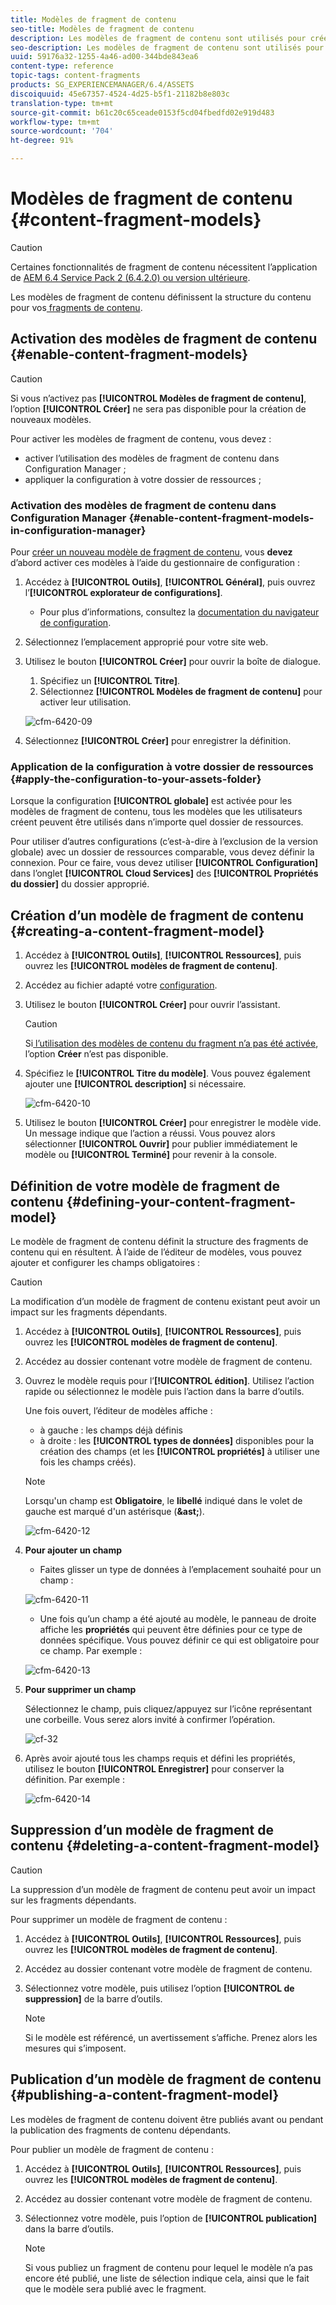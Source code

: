 ```yaml
---
title: Modèles de fragment de contenu
seo-title: Modèles de fragment de contenu
description: Les modèles de fragment de contenu sont utilisés pour créer des fragments de contenu avec du contenu structuré.
seo-description: Les modèles de fragment de contenu sont utilisés pour créer des fragments de contenu avec du contenu structuré.
uuid: 59176a32-1255-4a46-ad00-344bde843ea6
content-type: reference
topic-tags: content-fragments
products: SG_EXPERIENCEMANAGER/6.4/ASSETS
discoiquuid: 45e67357-4524-4d25-b5f1-21182b8e803c
translation-type: tm+mt
source-git-commit: b61c20c65ceade0153f5cd04fbedfd02e919d483
workflow-type: tm+mt
source-wordcount: '704'
ht-degree: 91%

---
```



# Modèles de fragment de contenu {#content-fragment-models}

>[!CAUTION]
>
>Certaines fonctionnalités de fragment de contenu nécessitent l’application de [AEM 6.4 Service Pack 2 (6.4.2.0) ou version ultérieure](../release-notes/sp-release-notes.md).

Les modèles de fragment de contenu définissent la structure du contenu pour vos[ fragments de contenu](content-fragments.md).

## Activation des modèles de fragment de contenu    {#enable-content-fragment-models}

>[!CAUTION]
>
>Si vous n’activez pas **[!UICONTROL Modèles de fragment de contenu]**, l’option **[!UICONTROL Créer]** ne sera pas disponible pour la création de nouveaux modèles.

Pour activer les modèles de fragment de contenu, vous devez :

* activer l’utilisation des modèles de fragment de contenu dans Configuration Manager ;
* appliquer la configuration à votre dossier de ressources ;

### Activation des modèles de fragment de contenu dans Configuration Manager    {#enable-content-fragment-models-in-configuration-manager}

Pour [créer un nouveau modèle de fragment de contenu](#creating-a-content-fragment-model), vous **devez** d’abord activer ces modèles à l’aide du gestionnaire de configuration :

1. Accédez à **[!UICONTROL Outils]**, **[!UICONTROL Général]**, puis ouvrez l’**[!UICONTROL explorateur de configurations]**.
   * Pour plus d’informations, consultez la [documentation du navigateur de configuration](/help/sites-administering/configurations.md).
1. Sélectionnez l’emplacement approprié pour votre site web.
1. Utilisez le bouton **[!UICONTROL Créer]** pour ouvrir la boîte de dialogue.

   1. Spécifiez un **[!UICONTROL Titre]**.
   1. Sélectionnez **[!UICONTROL Modèles de fragment de contenu]** pour activer leur utilisation.

   ![cfm-6420-09](assets/cfm-6420-09.png)

1. Sélectionnez **[!UICONTROL Créer]** pour enregistrer la définition.

### Application de la configuration à votre dossier de ressources {#apply-the-configuration-to-your-assets-folder}

Lorsque la configuration **[!UICONTROL globale]** est activée pour les modèles de fragment de contenu, tous les modèles que les utilisateurs créent peuvent être utilisés dans n’importe quel dossier de ressources.

Pour utiliser d’autres configurations (c’est-à-dire à l’exclusion de la version globale) avec un dossier de ressources comparable, vous devez définir la connexion. Pour ce faire, vous devez utiliser **[!UICONTROL Configuration]** dans l’onglet **[!UICONTROL Cloud Services]** des **[!UICONTROL Propriétés du dossier]** du dossier approprié.

## Création d’un modèle de fragment de contenu {#creating-a-content-fragment-model}

1. Accédez à **[!UICONTROL Outils]**, **[!UICONTROL Ressources]**, puis ouvrez les **[!UICONTROL modèles de fragment de contenu]**.
1. Accédez au fichier adapté votre [configuration](#enable-content-fragment-models).
1. Utilisez le bouton **[!UICONTROL Créer]** pour ouvrir l’assistant.

   >[!CAUTION]
   >
   >Si[ l’utilisation des modèles de contenu du fragment n’a pas été activée](#enable-content-fragment-models), l’option **Créer** n’est pas disponible.

1. Spécifiez le **[!UICONTROL Titre du modèle]**. Vous pouvez également ajouter une **[!UICONTROL description]** si nécessaire.

   ![cfm-6420-10](assets/cfm-6420-10.png)

1. Utilisez le bouton **[!UICONTROL Créer]** pour enregistrer le modèle vide. Un message indique que l’action a réussi. Vous pouvez alors sélectionner **[!UICONTROL Ouvrir]** pour publier immédiatement le modèle ou **[!UICONTROL Terminé]** pour revenir à la console.

## Définition de votre modèle de fragment de contenu    {#defining-your-content-fragment-model}

Le modèle de fragment de contenu définit la structure des fragments de contenu qui en résultent. À l’aide de l’éditeur de modèles, vous pouvez ajouter et configurer les champs obligatoires :

>[!CAUTION]
>
>La modification d’un modèle de fragment de contenu existant peut avoir un impact sur les fragments dépendants.

1. Accédez à **[!UICONTROL Outils]**, **[!UICONTROL Ressources]**, puis ouvrez les **[!UICONTROL modèles de fragment de contenu]**.

1. Accédez au dossier contenant votre modèle de fragment de contenu.
1. Ouvrez le modèle requis pour l’**[!UICONTROL édition]**. Utilisez l’action rapide ou sélectionnez le modèle puis l’action dans la barre d’outils.

   Une fois ouvert, l’éditeur de modèles affiche :

   * à gauche : les champs déjà définis 
   * à droite : les **[!UICONTROL types de données]** disponibles pour la création des champs (et les **[!UICONTROL propriétés]** à utiliser une fois les champs créés).

   >[!NOTE]
   >
   >Lorsqu&#39;un champ est **Obligatoire**, le **libellé** indiqué dans le volet de gauche est marqué d&#39;un astérisque (**&amp;ast;**).

   ![cfm-6420-12](assets/cfm-6420-12.png)

1. **Pour ajouter un champ**

   * Faites glisser un type de données à l’emplacement souhaité pour un champ :

   ![cfm-6420-11](assets/cfm-6420-11.png)

   * Une fois qu’un champ a été ajouté au modèle, le panneau de droite affiche les **propriétés** qui peuvent être définies pour ce type de données spécifique. Vous pouvez définir ce qui est obligatoire pour ce champ. Par exemple :

   ![cfm-6420-13](assets/cfm-6420-13.png)

1. **Pour supprimer un champ**

   Sélectionnez le champ, puis cliquez/appuyez sur l’icône représentant une corbeille. Vous serez alors invité à confirmer l’opération.

   ![cf-32](assets/cf-32.png)

1. Après avoir ajouté tous les champs requis et défini les propriétés, utilisez le bouton **[!UICONTROL Enregistrer]** pour conserver la définition. Par exemple :

   ![cfm-6420-14](assets/cfm-6420-14.png)

## Suppression d’un modèle de fragment de contenu {#deleting-a-content-fragment-model}

>[!CAUTION]
>
>La suppression d’un modèle de fragment de contenu peut avoir un impact sur les fragments dépendants.

Pour supprimer un modèle de fragment de contenu :

1. Accédez à **[!UICONTROL Outils]**, **[!UICONTROL Ressources]**, puis ouvrez les **[!UICONTROL modèles de fragment de contenu]**.

1. Accédez au dossier contenant votre modèle de fragment de contenu.
1. Sélectionnez votre modèle, puis utilisez l’option **[!UICONTROL de suppression]** de la barre d’outils.

   >[!NOTE]
   >
   >Si le modèle est référencé, un avertissement s’affiche. Prenez alors les mesures qui s’imposent.

## Publication d’un modèle de fragment de contenu    {#publishing-a-content-fragment-model}

Les modèles de fragment de contenu doivent être publiés avant ou pendant la publication des fragments de contenu dépendants.

Pour publier un modèle de fragment de contenu :

1. Accédez à **[!UICONTROL Outils]**, **[!UICONTROL Ressources]**, puis ouvrez les **[!UICONTROL modèles de fragment de contenu]**.

1. Accédez au dossier contenant votre modèle de fragment de contenu.
1. Sélectionnez votre modèle, puis l’option de **[!UICONTROL publication]** dans la barre d’outils.

   >[!NOTE]
   >
   >Si vous publiez un fragment de contenu pour lequel le modèle n’a pas encore été publié, une liste de sélection indique cela, ainsi que le fait que le modèle sera publié avec le fragment.

